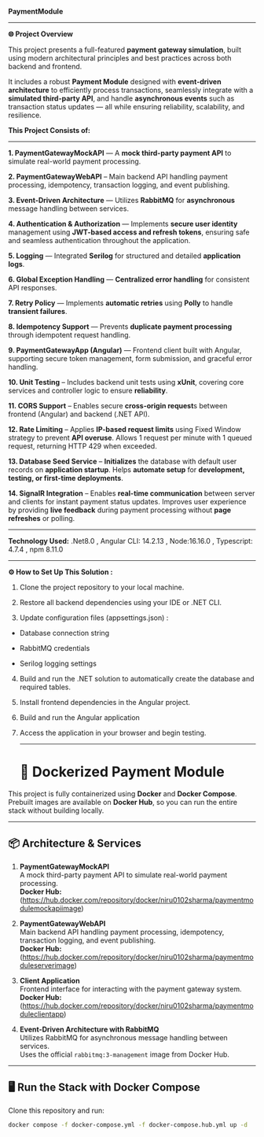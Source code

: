**PaymentModule**
****
**🌐 Project Overview**

This project presents a full-featured **payment gateway simulation**, built using modern architectural principles and best practices across both backend and frontend.

It includes a robust **Payment Module** designed with **event-driven architecture** to efficiently process transactions, seamlessly integrate with a **simulated third-party API**, and handle **asynchronous events** such as transaction status updates — all while ensuring reliability, scalability, and resilience.

**This Project Consists of:**
** **
**1. PaymentGatewayMockAPI** — A **mock third-party payment API** to simulate real-world payment processing.

**2. PaymentGatewayWebAPI** – Main backend API handling payment processing, idempotency, transaction logging, and event publishing.

**3. Event-Driven Architecture** — Utilizes **RabbitMQ** for **asynchronous** message handling between services.

**4. Authentication & Authorization** — Implements **secure user identity** management using **JWT-based access and refresh tokens**, ensuring safe and seamless authentication throughout the application.

**5. Logging** — Integrated **Serilog** for structured and detailed **application logs**.

**6. Global Exception Handling** — **Centralized error handling** for consistent API responses.

**7. Retry Policy** — Implements **automatic retries** using **Polly** to handle **transient failures**.

**8. Idempotency Support** — Prevents **duplicate payment processing** through idempotent request handling.

**9. PaymentGatewayApp (Angular)** — Frontend client built with Angular, supporting secure token management, form submission, and graceful error handling.

**10. Unit Testing** – Includes backend unit tests using **xUnit**, covering core services and controller logic to ensure **reliability**.

**11. CORS Support** – Enables secure **cross-origin request**s between frontend (Angular) and backend (.NET API).

**12. Rate Limiting** – Applies **IP-based request limits** using Fixed Window strategy to prevent **API overuse**. Allows 1 request per minute with 1 queued request, returning HTTP 429 when exceeded.

**13. Database Seed Service** – **Initializes** the database with default user records on **application startup**. Helps **automate setup** for **development, testing, or first-time deployments**.

**14. SignalR Integration** – Enables **real-time communication** between server and clients for instant payment status updates. Improves user experience by providing **live feedback** during payment processing without **page refreshes** or polling.

****
**Technology Used:**
.Net8.0
, Angular CLI: 14.2.13
, Node:16.16.0
, Typescript: 4.7.4
, npm 8.11.0 

****
**⚙️ How to Set Up This Solution :**

1. Clone the project repository to your local machine.

2. Restore all backend dependencies using your IDE or .NET CLI.

3. Update configuration files (appsettings.json) :

 - Database connection string

 - RabbitMQ credentials

 - Serilog logging settings

4. Build and run the .NET solution to automatically create the database and required tables.

5. Install frontend dependencies in the Angular project.

6. Build and run the Angular application
   
7. Access the application in your browser and begin testing.

   ****

   # 🐳 Dockerized Payment Module

This project is fully containerized using **Docker** and **Docker Compose**.  
Prebuilt images are available on **Docker Hub**, so you can run the entire stack without building locally.

---

## 📦 Architecture & Services

1. **PaymentGatewayMockAPI**  
   A mock third-party payment API to simulate real-world payment processing.  
   **Docker Hub:** (https://hub.docker.com/repository/docker/niru0102sharma/paymentmodulemockapiimage)

2. **PaymentGatewayWebAPI**  
   Main backend API handling payment processing, idempotency, transaction logging, and event publishing.  
   **Docker Hub:**(https://hub.docker.com/repository/docker/niru0102sharma/paymentmoduleserverimage)

3. **Client Application**  
   Frontend interface for interacting with the payment gateway system.  
   **Docker Hub:** (https://hub.docker.com/repository/docker/niru0102sharma/paymentmoduleclientapp)

4. **Event-Driven Architecture with RabbitMQ**  
   Utilizes RabbitMQ for asynchronous message handling between services.  
   Uses the official `rabbitmq:3-management` image from Docker Hub.

---

## 🖥️ Run the Stack with Docker Compose

Clone this repository and run:

```bash
docker compose -f docker-compose.yml -f docker-compose.hub.yml up -d





